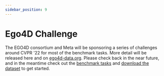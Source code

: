 ```yaml
---
sidebar_position: 9
---
```


# Ego4D Challenge

The EGO4D consortium and Meta will be sponsoring a series of challenges around CVPR '22 for most of the benchmark tasks.  More detail will be released here and on [ego4d-data.org](https://ego4d-data.org/).  Please check back in the near future, and in the meantime check out the [benchmark tasks](./benchmarks/overview.md) and [download the dataset](./start-here.md) to get started.
